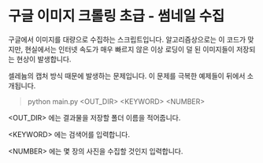 # 구글 이미지 크롤링 초급 - 썸네일 수집

구글에서 이미지를 대량으로 수집하는 스크립트입니다. 알고리즘상으로는 이 코드가 맞지만, 현실에서는 인터넷 속도가 매우 빠르지 않은 이상 로딩이 덜 된 이미지들이 저장되는 현상이 발생합니다.

셀레늄의 캡처 방식 때문에 발생하는 문제입니다. 이 문제를 극복한 예제들이 뒤에서 소개됩니다. 


>python main.py <OUT_DIR\> <KEYWORD\> <NUMBER\>

<OUT_DIR\> 에는 결과물을 저장할 폴더 이름을 적어줍니다.

<KEYWORD\> 에는 검색어를 입력합니다.

<NUMBER\> 에는 몇 장의 사진을 수집할 것인지 입력합니다.